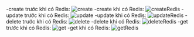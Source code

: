 -create trước khi có Redis:
![create](https://github.com/baybeboy12/200093921_DieuPhanQuangDung_KTVTKPM_ThucHanh_Week04-/assets/98161714/66a2fb3b-2aeb-4cbd-98f2-e97329ffa254)
-create khi có Redis:
![createRedis](https://github.com/baybeboy12/200093921_DieuPhanQuangDung_KTVTKPM_ThucHanh_Week04-/assets/98161714/ab5242f7-a1ec-4584-be92-97d2faae0d19)
-update trước khi có Redis:
![update](https://github.com/baybeboy12/200093921_DieuPhanQuangDung_KTVTKPM_ThucHanh_Week04-/assets/98161714/dc6dc955-12f3-46ab-8f4d-76828773035b)
-update khi có Redis:
![updateRedis](https://github.com/baybeboy12/200093921_DieuPhanQuangDung_KTVTKPM_ThucHanh_Week04-/assets/98161714/8ebdf273-1d6c-4f9e-903e-323b3d04e178)
-delete trước khi có Redis:
![delete](https://github.com/baybeboy12/200093921_DieuPhanQuangDung_KTVTKPM_ThucHanh_Week04-/assets/98161714/f0af4f22-ff5f-47a6-94ae-cd591129ff06)
-delete khi có Redis:
![deleteRedis](https://github.com/baybeboy12/200093921_DieuPhanQuangDung_KTVTKPM_ThucHanh_Week04-/assets/98161714/af214a89-df0a-4d29-baaa-3a441f2f51d6)
-get trước khi có Redis:
![get](https://github.com/baybeboy12/200093921_DieuPhanQuangDung_KTVTKPM_ThucHanh_Week04-/assets/98161714/3be1faca-0fdd-489a-b880-8d1ef139da9c)
-get khi có Redis:
![getRedis](https://github.com/baybeboy12/200093921_DieuPhanQuangDung_KTVTKPM_ThucHanh_Week04-/assets/98161714/d60083ee-a1c6-476b-912e-cec380c1b70f)
